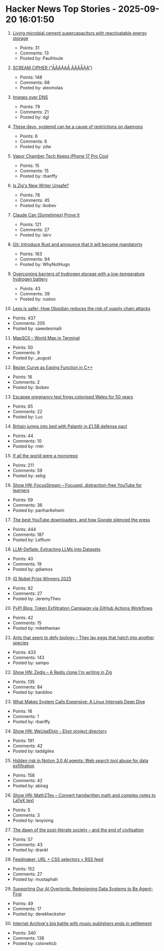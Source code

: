 # Hacker News Top Stories - 2025-09-20 16:01:50

1. [Living microbial cement supercapacitors with reactivatable energy storage](https://www.cell.com/cell-reports-physical-science/fulltext/S2666-3864(25)00409-6)
   - Points: 31
   - Comments: 13
   - Posted by: PaulHoule

2. [SCREAM CIPHER ("ǠĂȦẶAẦ ĂǍÄẴẶȦ")](https://sethmlarson.dev/scream-cipher)
   - Points: 148
   - Comments: 68
   - Posted by: alexmolas

3. [Images over DNS](https://dgl.cx/2025/09/images-over-dns)
   - Points: 79
   - Comments: 21
   - Posted by: dgl

4. [These days, systemd can be a cause of restrictions on daemons](https://utcc.utoronto.ca/~cks/space/blog/linux/SystemdCanBeRestrictionCause)
   - Points: 6
   - Comments: 6
   - Posted by: zdw

5. [Vapor Chamber Tech Keeps iPhone 17 Pro Cool](https://spectrum.ieee.org/iphone-17-pro-vapor-chamber)
   - Points: 15
   - Comments: 15
   - Posted by: rbanffy

6. [Is Zig's New Writer Unsafe?](https://www.openmymind.net/Is-Zigs-New-Io-Unsafe/)
   - Points: 76
   - Comments: 45
   - Posted by: ibobev

7. [Claude Can (Sometimes) Prove It](https://www.galois.com/articles/claude-can-sometimes-prove-it)
   - Points: 121
   - Comments: 27
   - Posted by: lairv

8. [Git: Introduce Rust and announce that it will become mandatorty](https://lore.kernel.org/git/20250904-b4-pks-rust-breaking-change-v1-0-3af1d25e0be9@pks.im/)
   - Points: 163
   - Comments: 94
   - Posted by: WhyNotHugo

9. [Overcoming barriers of hydrogen storage with a low-temperature hydrogen battery](https://www.isct.ac.jp/en/news/okmktjxyrvdc)
   - Points: 43
   - Comments: 39
   - Posted by: rustoo

10. [Less is safer: How Obsidian reduces the risk of supply chain attacks](https://obsidian.md/blog/less-is-safer/)
   - Points: 437
   - Comments: 205
   - Posted by: saeedesmaili

11. [MapSCII – World Map in Terminal](https://github.com/rastapasta/mapscii)
   - Points: 50
   - Comments: 9
   - Posted by: _august

12. [Bezier Curve as Easing Function in C++](https://asawicki.info/news_1790_bezier_curve_as_easing_function_in_c)
   - Points: 16
   - Comments: 2
   - Posted by: ibobev

13. [Escapee pregnancy test frogs colonised Wales for 50 years](https://www.bbc.com/news/uk-wales-44886585)
   - Points: 65
   - Comments: 22
   - Posted by: Luc

14. [Britain jumps into bed with Palantir in £1.5B defense pact](https://www.theregister.com/2025/09/20/uk_palantir_defense_pact/)
   - Points: 44
   - Comments: 10
   - Posted by: rntn

15. [If all the world were a monorepo](https://jtibs.substack.com/p/if-all-the-world-were-a-monorepo)
   - Points: 211
   - Comments: 59
   - Posted by: sebg

16. [Show HN: FocusStream – Focused, distraction-free YouTube for learners](https://focusstream.media)
   - Points: 59
   - Comments: 36
   - Posted by: pariharAshwin

17. [The best YouTube downloaders, and how Google silenced the press](https://windowsread.me/p/best-youtube-downloaders)
   - Points: 444
   - Comments: 187
   - Posted by: Leftium

18. [LLM-Deflate: Extracting LLMs into Datasets](https://www.scalarlm.com/blog/llm-deflate-extracting-llms-into-datasets/)
   - Points: 40
   - Comments: 19
   - Posted by: gdiamos

19. [IG Nobel Prize Winners 2025](https://improbable.com/ig/winners/)
   - Points: 92
   - Comments: 27
   - Posted by: JeremyTheo

20. [PyPI Blog: Token Exfiltration Campaign via GitHub Actions Workflows](https://blog.pypi.org/posts/2025-09-16-github-actions-token-exfiltration/)
   - Points: 42
   - Comments: 15
   - Posted by: miketheman

21. [Ants that seem to defy biology – They lay eggs that hatch into another species](https://www.smithsonianmag.com/smart-news/these-ant-queens-seem-to-defy-biology-they-lay-eggs-that-hatch-into-another-species-180987292/)
   - Points: 433
   - Comments: 143
   - Posted by: sampo

22. [Show HN: Zedis – A Redis clone I'm writing in Zig](https://github.com/barddoo/zedis)
   - Points: 135
   - Comments: 84
   - Posted by: barddoo

23. [What Makes System Calls Expensive: A Linux Internals Deep Dive](https://blog.codingconfessions.com/p/what-makes-system-calls-expensive)
   - Points: 16
   - Comments: 1
   - Posted by: rbanffy

24. [Show HN: WeUseElixir - Elixir project directory](https://weuseelixir.com/)
   - Points: 191
   - Comments: 42
   - Posted by: taddgiles

25. [Hidden risk in Notion 3.0 AI agents: Web search tool abuse for data exfiltration](https://www.codeintegrity.ai/blog/notion)
   - Points: 158
   - Comments: 42
   - Posted by: abirag

26. [Show HN: Math2Tex – Convert handwritten math and complex notes to LaTeX text](undefined)
   - Points: 5
   - Comments: 3
   - Posted by: leoyixing

27. [The dawn of the post-literate society – and the end of civilisation](https://jmarriott.substack.com/p/the-dawn-of-the-post-literate-society-aa1)
   - Points: 57
   - Comments: 43
   - Posted by: drankl

28. [Feedmaker: URL + CSS selectors = RSS feed](https://feedmaker.fly.dev)
   - Points: 152
   - Comments: 27
   - Posted by: mustaphah

29. [Supporting Our AI Overlords: Redesigning Data Systems to Be Agent-First](https://arxiv.org/abs/2509.00997)
   - Points: 49
   - Comments: 17
   - Posted by: derekhecksher

30. [Internet Archive's big battle with music publishers ends in settlement](https://arstechnica.com/tech-policy/2025/09/internet-archives-big-battle-with-music-publishers-ends-in-settlement/)
   - Points: 340
   - Comments: 138
   - Posted by: coloneltcb

